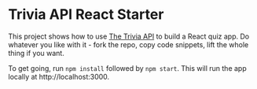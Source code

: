 # Trivia API React Starter

This project shows how to use [The Trivia API](https://the-trivia-api.com) to build a React quiz app. Do whatever you like with it - fork the repo, copy code snippets, lift the whole thing if you want.

To get going, run `npm install` followed by `npm start`. This will run the app locally at http://localhost:3000.
